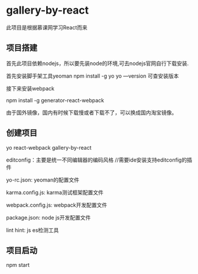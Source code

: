 # gallery-by-react
此项目是根据慕课网学习React而来


## 项目搭建

首先此项目依赖nodejs，所以要先装node的环境,可去nodejs官网自行下载安装.

首先安装脚手架工具yeoman npm install -g yo yo —version 可查安装版本

接下来安装webpack

npm install -g generator-react-webpack

由于国外镜像，国内有时候下载慢或者下载不了，可以换成国内淘宝镜像。


## 创建项目

yo react-webpack gallery-by-react

editconfig：主要是统一不同编辑器的编码风格  //需要ide安装支持editconfig的插件

yo-rc.json: yeoman的配置文件

karma.config.js: karma测试框架配置文件

webpack.config.js: webpack开发配置文件

package.json: node js开发配置文件

lint hint: js es检测工具



## 项目启动

npm start
